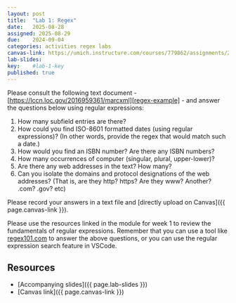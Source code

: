 ```yaml
---
layout: post
title:  "Lab 1: Regex"
date:   2025-08-28
assigned: 2025-08-29
due:    2024-09-04
categories: activities regex labs
canvas-link: https://umich.instructure.com/courses/779862/assignments/2877251
lab-slides: 
key:    #lab-1-key
published: true
---
```


Please consult the following text document - [https://lccn.loc.gov/2016959361/marcxml][regex-example] - and answer the questions below using regular expressions:

1. How many subfield entries are there?
2. How could you find ISO-8601 formatted dates (using regular expressions)? (In other words, provide the regex that would match such a date.)
3. How would you find an ISBN number? Are there any ISBN numbers?
4. How many occurrences of computer (singular, plural, upper-lower)?
5. Are there any web addresses in the text? How many?
6. Can you isolate the domains and protocol designations of the web addresses? (That is, are they http? https? Are they www? Another? .com? .gov? etc)

Please record your answers in a text file and [directly upload on Canvas]({{ page.canvas-link }}).

Please use the resources linked in the module for week 1 to review the fundamentals of regular expressions. Remember that you can use a tool like [regex101.com](https://regex101.com/) to answer the above questions, or you can use the regular expression search feature in VSCode.

## Resources

* [Accompanying slides]({{ page.lab-slides }})
* [Canvas link]({{ page.canvas-link }})

[regex-example]: https://lccn.loc.gov/2016959361/marcxml
